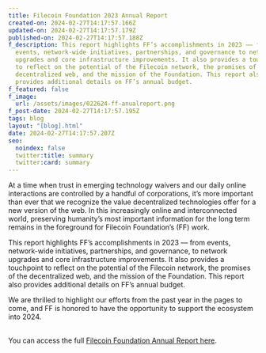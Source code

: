 ```yaml
---
title: Filecoin Foundation 2023 Annual Report
created-on: 2024-02-27T14:17:57.166Z
updated-on: 2024-02-27T14:17:57.179Z
published-on: 2024-02-27T14:17:57.188Z
f_description: This report highlights FF’s accomplishments in 2023 –– from
  events, network-wide initiatives, partnerships, and governance to network
  upgrades and core infrastructure improvements. It also provides a touchpoint
  to reflect on the potential of the Filecoin network, the promises of the
  decentralized web, and the mission of the Foundation. This report also
  provides additional details on FF’s annual budget.
f_featured: false
f_image:
  url: /assets/images/022624-ff-anualreport.png
f_post-date: 2024-02-27T14:17:57.195Z
tags: blog
layout: "[blog].html"
date: 2024-02-27T14:17:57.207Z
seo:
  noindex: false
  twitter:title: summary
  twitter:card: summary
---
```

At a time when trust in emerging technology waivers and our daily online interactions are controlled by a handful of corporations, it’s more important than ever that we recognize the value decentralized technologies offer for a new version of the web. In this increasingly online and interconnected world, preserving humanity’s most important information for the long term remains in the foreground for Filecoin Foundation’s (FF) work. 

This report highlights FF’s accomplishments in 2023 –– from events, network-wide initiatives, partnerships, and governance, to network upgrades and core infrastructure improvements. It also provides a touchpoint to reflect on the potential of the Filecoin network, the promises of the decentralized web, and the mission of the Foundation. This report also provides additional details on FF’s annual budget. 

We are thrilled to highlight our efforts from the past year in the pages to come, and FF is honored to have the opportunity to support the ecosystem into 2024.

\
Y﻿ou can access the full [Filecoin Foundation Annual Report here](https://link.fil.org/report24).